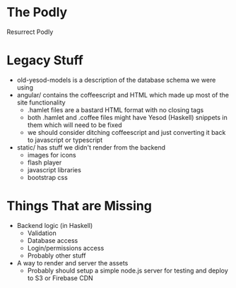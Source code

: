 # The Podly
Resurrect Podly

# Legacy Stuff
  * old-yesod-models is a description of the database schema we were using
  * angular/ contains the coffeescript and HTML which made up most of the site functionality
    * .hamlet files are a bastard HTML format with no closing tags
    * both .hamlet and .coffee files might have Yesod (Haskell) snippets in them which will need to be fixed
    * we should consider ditching coffeescript and just converting it back to javascript or typescript
  * static/ has stuff we didn't render from the backend
    * images for icons
    * flash player
    * javascript libraries
    * bootstrap css

# Things That are Missing
  * Backend logic (in Haskell)
    * Validation
    * Database access
    * Login/permissions access
    * Probably other stuff
  * A way to render and server the assets
    * Probably should setup a simple node.js server for testing and deploy to S3 or Firebase CDN

